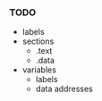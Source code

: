 ### TODO
- labels
- sections
    - .text
    - .data
- variables
    - labels
    - data addresses
    
